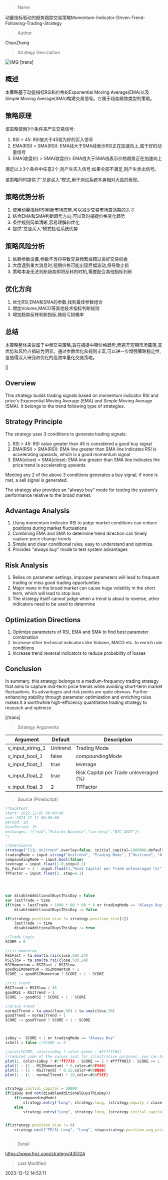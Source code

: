 
> Name

动量指标驱动的趋势跟踪交易策略Momentum-Indicator-Driven-Trend-Following-Trading-Strategy

> Author

ChaoZhang

> Strategy Description

![IMG](https://www.fmz.com/upload/asset/f3365a0b6328506795.png)
[trans]

## 概述

本策略基于动量指标RSI和价格的Exponential Moving Average(EMA)以及Simple Moving Average(SMA)构建交易信号。它属于趋势跟踪类型的策略。

## 策略原理

该策略使用3个条件来产生交易信号:

1. RSI > 45: RSI值大于45视为好的买入信号
2. EMA(RSI) > SMA(RSI): EMA线大于SMA线表示RSI正在加速向上,属于好的动量信号
3. EMA(收盘价) > SMA(收盘价): EMA线大于SMA线表示价格趋势正在加速向上

满足以上3个条件中任意2个,则产生买入信号;如果全部不满足,则产生卖出信号。

该策略同时提供了“总是买入”模式,用于测试系统本身相对大盘的表现。

## 策略优势分析

1. 使用动量指标RSI判断市场态势,可以减少交易市场震荡期的头寸
2. 结合EMA和SMA判断趋势方向,可以及时捕捉价格变化趋势
3. 条件规则简单清晰,容易理解和优化
4. 提供“总是买入”模式检验系统优势

## 策略风险分析 

1. 依赖参数设置,参数不当将导致交易频繁或错过良好交易机会
2. 大盘遇到重大消息时,短期价格可能出现巨幅波动,将导致止损
3. 策略本身无法判断趋势即将反转的时机,需要配合其他指标判断

## 优化方向

1. 优化RSI,EMA和SMA的参数,找到最佳参数组合
2. 增加Volume,MACD等其他技术指标判断规则
3. 增加趋势反转判断指标,降低亏损概率

## 总结

本策略整体来说属于中频交易策略,旨在捕捉中期价格趋势,而避开短期市场震荡,其优势和风险点都较为明显。通过参数优化和规则丰富,可以进一步增强策略稳定性,是值得深入研究和优化的高效率量化交易策略。

|| 

## Overview

This strategy builds trading signals based on momentum indicator RSI and price's Exponential Moving Average (EMA) and Simple Moving Average (SMA). It belongs to the trend following type of strategies.  

## Strategy Principle

The strategy uses 3 conditions to generate trading signals:

1. RSI > 45: RSI value greater than 45 is considered a good buy signal  
2. EMA(RSI) > SMA(RSI): EMA line greater than SMA line indicates RSI is accelerating upwards, which is a good momentum signal
3. EMA(close) > SMA(close): EMA line greater than SMA line indicates the price trend is accelerating upwards

Meeting any 2 of the above 3 conditions generates a buy signal; if none is met, a sell signal is generated.  

The strategy also provides an "always buy" mode for testing the system's performance relative to the broad market.

## Advantage Analysis

1. Using momentum indicator RSI to judge market conditions can reduce positions during market fluctuations
2. Combining EMA and SMA to determine trend direction can timely capture price change trends  
3. Simple and clear conditional rules, easy to understand and optimize
4. Provides "always buy" mode to test system advantages

## Risk Analysis

1. Relies on parameter settings, improper parameters will lead to frequent trading or miss good trading opportunities
2. Major news in the broad market can cause huge volatility in the short term, which will lead to stop loss
3. The strategy itself cannot judge when a trend is about to reverse, other indicators need to be used to determine

## Optimization Directions  

1. Optimize parameters of RSI, EMA and SMA to find best parameter combination
2. Increase other technical indicators like Volume, MACD etc. to enrich rule conditions
3. Increase trend reversal indicators to reduce probability of losses

## Conclusion

In summary, this strategy belongs to a medium-frequency trading strategy that aims to capture mid-term price trends while avoiding short-term market fluctuations. Its advantages and risk points are quite obvious. Further enhancing stability through parameter optimization and enriching rules makes it a worthwhile high-efficiency quantitative trading strategy to research and optimize.

[/trans]

> Strategy Arguments



|Argument|Default|Description|
|----|----|----|
|v_input_string_1|Unitrend|Trading Mode|
|v_input_bool_1|false|compoundingMode|
|v_input_float_1|true|leverage|
|v_input_float_2|true|Risk Capital per Trade unleveraged (%)|
|v_input_float_3|2|TPFactor|


> Source (PineScript)

``` javascript
/*backtest
start: 2022-12-05 00:00:00
end: 2023-12-11 00:00:00
period: 1d
basePeriod: 1h
exchanges: [{"eid":"Futures_Binance","currency":"BTC_USDT"}]
*/

//@version=5
strategy("I11L Unitrend",overlay=false, initial_capital=1000000,default_qty_value=1000000,default_qty_type=strategy.cash,commission_type=strategy.commission.percent,commission_value=0.00)
tradingMode = input.string("Unitrend", "Trading Mode", ["Unitrend", "Always Buy"], tooltip="Choose the Trading Mode by trying Both in your Backtesting. I use it if one is far better then the other one.")
compoundingMode = input.bool(false)
leverage = input.float(1.0,step=0.1)
SL_Factor = 1 - input.float(1,"Risk Capital per Trade unleveraged (%)", minval=0.1, maxval=100, step=0.1) / 100
TPFactor = input.float(2, step=0.1)




var disableAdditionalBuysThisDay = false
var lastTrade = time
if(time > lastTrade + 1000 * 60 * 60 * 8 or tradingMode == "Always Buy")
    disableAdditionalBuysThisDay := false

if(strategy.position_size != strategy.position_size[1])
    lastTrade := time
    disableAdditionalBuysThisDay := true

//Trade Logic
SCORE = 0

//rsi momentum
RSIFast = ta.ema(ta.rsi(close,50),24)
RSISlow = ta.sma(ta.rsi(close,50),24)
RSIMomentum = RSIFast / RSISlow
goodRSIMomentum = RSIMomentum > 1
SCORE := goodRSIMomentum ? SCORE + 1 : SCORE

//rsi trend
RSITrend = RSISlow / 45
goodRSI = RSITrend > 1
SCORE := goodRSI ? SCORE + 1 : SCORE

//price trend
normalTrend = ta.ema(close,50) / ta.sma(close,50)
goodTrend = normalTrend > 1
SCORE := goodTrend ? SCORE + 1 : SCORE



isBuy =  SCORE > 1 or tradingMode == "Always Buy"
isSell = false //SCORE == 0

//plot(SCORE, color=isBuy ? color.green : #ffffff88)
//reduced some of the values just for illustrative purposes, you can buy after the signal if the trendlines seem to grow
plot(1, color=isBuy ? #77ff7733 : SCORE == 2 ? #ffff0033 : SCORE == 1 ? #ff888833 : #ff000033,linewidth=10)
plot(1 - (1 - RSIMomentum) * 6,color=#00F569)
plot(1 - (1 - RSITrend) * 0.25,color=#00DB9B)
plot(1 - (1 - normalTrend) * 20,color=#00F5EE)


strategy.initial_capital = 50000
if(isBuy and not(disableAdditionalBuysThisDay))
    if(compoundingMode)
        strategy.entry("Long", strategy.long, (strategy.equity / close) * leverage)
    else
        strategy.entry("Long", strategy.long, (strategy.initial_capital / close) * leverage)


if(strategy.position_size != 0)
    strategy.exit("TP/SL Long", "Long", stop=strategy.position_avg_price * (1 - (1 - SL_Factor)), limit=strategy.position_avg_price * (1 + (1 - SL_Factor) * TPFactor))



```

> Detail

https://www.fmz.com/strategy/435124

> Last Modified

2023-12-12 14:52:11

